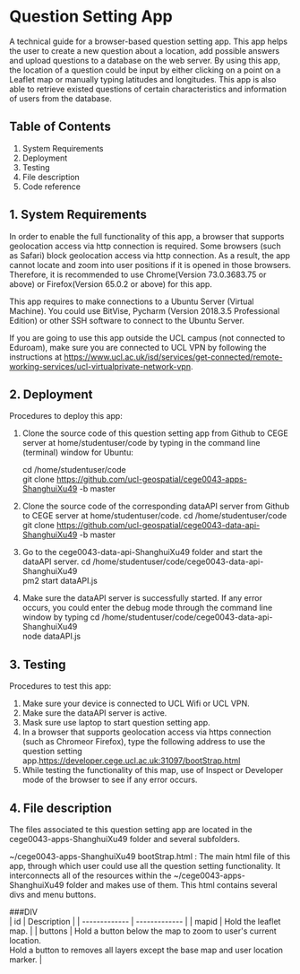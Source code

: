 # Question Setting App
A technical guide for a browser-based question setting app. This app helps the user to create a new
question about a location, add possible answers and upload questions to a database on the web
server. By using this app, the location of a question could be input by either clicking on a point on a
Leaflet map or manually typing latitudes and longitudes. This app is also able to retrieve existed
questions of certain characteristics and information of users from the database.

## Table of Contents
1. System Requirements
2. Deployment
3. Testing
4. File description
5. Code reference

## 1. System Requirements
In order to enable the full functionality of this app, a browser that supports geolocation access
via http connection is required. Some browsers (such as Safari) block geolocation access via
http connection. As a result, the app cannot locate and zoom into user positions if it is opened
in those browsers. Therefore, it is recommended to use Chrome(Version 73.0.3683.75 or above)
or Firefox(Version 65.0.2 or above) for this app.

This app requires to make connections to a Ubuntu Server (Virtual Machine). You could
use BitVise, Pycharm (Version 2018.3.5 Professional Edition) or other SSH software to connect
to the Ubuntu Server.

If you are going to use this app outside the UCL campus (not connected to Eduroam), make
sure you are connected to UCL VPN by following the instructions
at https://www.ucl.ac.uk/isd/services/get-connected/remote-working-services/ucl-virtualprivate-network-vpn.

## 2. Deployment
Procedures to deploy this app:
1. Clone the source code of this question setting app from Github to CEGE server at home/studentuser/code by typing in the command line (terminal) window for Ubuntu:

     cd /home/studentuser/code </br>
     git clone https://github.com/ucl-geospatial/cege0043-apps-ShanghuiXu49 -b master 
     
 2. Clone the source code of the corresponding dataAPI server from Github to CEGE server at home/studentuser/code.
     cd /home/studentuser/code </br>
     git clone https://github.com/ucl-geospatial/cege0043-data-api-ShanghuiXu49 -b master
     
 3. Go to the cege0043-data-api-ShanghuiXu49 folder and start the dataAPI server.
     cd /home/studentuser/code/cege0043-data-api-ShanghuiXu49 </br>
     pm2 start dataAPI.js

 4. Make sure the dataAPI server is successfully started. If any error occurs, you could enter the debug mode through the command line window by typing
     cd /home/studentuser/code/cege0043-data-api-ShanghuiXu49 </br>
     node dataAPI.js

## 3. Testing
Procedures to test this app:

1. Make sure your device is connected to UCL Wifi or UCL VPN.
2. Make sure the dataAPI server is active.
3. Mask sure use laptop to start question setting app.
3. In a browser that supports geolocation access via https connection (such as Chromeor Firefox),
type the following address to use the question setting
app.https://developer.cege.ucl.ac.uk:31097/bootStrap.html
4. While testing the functionality of this map, use of Inspect or Developer mode of the browser
to see if any error occurs.

## 4. File description
The files associated te this question setting app are located in the cege0043-apps-ShanghuiXu49 folder and several subfolders.

~/cege0043-apps-ShanghuiXu49
    bootStrap.html : The main html file of this app, through which user could use all the question
    setting functionality. It interconnects all of the resources within the ~/cege0043-apps-ShanghuiXu49 folder       and makes use of them. This html contains several divs and menu buttons.
    
###DIV   
| id  | Description |
| ------------- | ------------- |
| mapid  | Hold the leaflet map.  |
| buttons  | Hold a button below the map to zoom to user's current location. </br> Hold a button to removes all layers except the base map and user location marker. |

